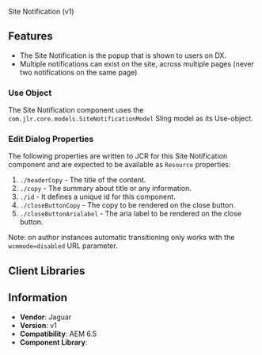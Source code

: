 
Site Notification (v1)

## Features

* The Site Notification is the popup that is shown to users on DX.
* Multiple notifications can exist on the site, across multiple pages (never two notifications on the same page)

### Use Object
The Site Notification component uses the `com.jlr.core.models.SiteNotificationModel` Sling model as its Use-object.


### Edit Dialog Properties
The following properties are written to JCR for this Site Notification component and are expected to be available as `Resource` properties:

1. `./headerCopy` - The title of the content.
2. `./copy` - The summary about title or any information.
3. `./id` - It defines a unique id for this component.
4. `./closeButtonCopy` - The copy to be rendered on the close button.
5. `./closeButtonArialabel` - The aria label to be rendered on the close button.


Note: on author instances automatic transitioning only works with the `wcmmode=disabled` URL parameter.

## Client Libraries


## Information
* **Vendor**: Jaguar
* **Version**: v1
* **Compatibility**: AEM 6.5
* **Component Library**: 